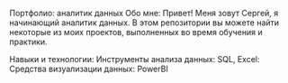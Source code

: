 Портфолио: аналитик данных
Обо мне:
Привет! Меня зовут Сергей, я начинающий аналитик данных. В этом репозитории вы можете найти некоторые из моих проектов, выполненных во время обучения и практики.

Навыки и технологии:
Инструменты анализа данных: SQL, Excel:
Средства визуализации данных: PowerBI

